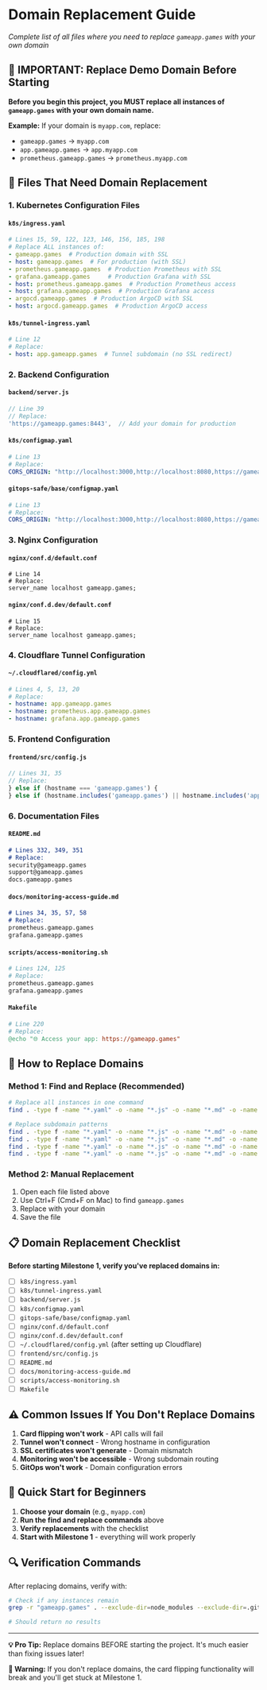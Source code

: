 # Domain Replacement Guide

*Complete list of all files where you need to replace `gameapp.games` with your own domain*

## 🚨 **IMPORTANT: Replace Demo Domain Before Starting**

**Before you begin this project, you MUST replace all instances of `gameapp.games` with your own domain name.**

**Example:** If your domain is `myapp.com`, replace:
- `gameapp.games` → `myapp.com`
- `app.gameapp.games` → `app.myapp.com`
- `prometheus.gameapp.games` → `prometheus.myapp.com`

## 📁 **Files That Need Domain Replacement**

### **1. Kubernetes Configuration Files**

#### **`k8s/ingress.yaml`**
```yaml
# Lines 15, 59, 122, 123, 146, 156, 185, 198
# Replace ALL instances of:
- gameapp.games  # Production domain with SSL
- host: gameapp.games  # For production (with SSL)
- prometheus.gameapp.games  # Production Prometheus with SSL
- grafana.gameapp.games     # Production Grafana with SSL
- host: prometheus.gameapp.games  # Production Prometheus access
- host: grafana.gameapp.games  # Production Grafana access
- argocd.gameapp.games  # Production ArgoCD with SSL
- host: argocd.gameapp.games  # Production ArgoCD access
```

#### **`k8s/tunnel-ingress.yaml`**
```yaml
# Line 12
# Replace:
- host: app.gameapp.games  # Tunnel subdomain (no SSL redirect)
```

### **2. Backend Configuration**

#### **`backend/server.js`**
```javascript
// Line 39
// Replace:
'https://gameapp.games:8443',  // Add your domain for production
```

#### **`k8s/configmap.yaml`**
```yaml
# Line 13
# Replace:
CORS_ORIGIN: "http://localhost:3000,http://localhost:8080,https://gameapp.games"
```

#### **`gitops-safe/base/configmap.yaml`**
```yaml
# Line 13
# Replace:
CORS_ORIGIN: "http://localhost:3000,http://localhost:8080,https://gameapp.games"
```

### **3. Nginx Configuration**

#### **`nginx/conf.d/default.conf`**
```nginx
# Line 14
# Replace:
server_name localhost gameapp.games;
```

#### **`nginx/conf.d.dev/default.conf`**
```nginx
# Line 15
# Replace:
server_name localhost gameapp.games;
```

### **4. Cloudflare Tunnel Configuration**

#### **`~/.cloudflared/config.yml`**
```yaml
# Lines 4, 5, 13, 20
# Replace:
- hostname: app.gameapp.games
- hostname: prometheus.app.gameapp.games
- hostname: grafana.app.gameapp.games
```

### **5. Frontend Configuration**

#### **`frontend/src/config.js`**
```javascript
// Lines 31, 35
// Replace:
} else if (hostname === 'gameapp.games') {
} else if (hostname.includes('gameapp.games') || hostname.includes('app.gameapp.games')) {
```

### **6. Documentation Files**

#### **`README.md`**
```markdown
# Lines 332, 349, 351
# Replace:
security@gameapp.games
support@gameapp.games
docs.gameapp.games
```

#### **`docs/monitoring-access-guide.md`**
```markdown
# Lines 34, 35, 57, 58
# Replace:
prometheus.gameapp.games
grafana.gameapp.games
```

#### **`scripts/access-monitoring.sh`**
```bash
# Lines 124, 125
# Replace:
prometheus.gameapp.games
grafana.gameapp.games
```

#### **`Makefile`**
```makefile
# Line 220
# Replace:
@echo "🌐 Access your app: https://gameapp.games"
```

## 🔧 **How to Replace Domains**

### **Method 1: Find and Replace (Recommended)**
```bash
# Replace all instances in one command
find . -type f -name "*.yaml" -o -name "*.js" -o -name "*.md" -o -name "*.conf" -o -name "*.yml" | xargs sed -i '' 's/gameapp\.games/YOUR_DOMAIN/g'

# Replace subdomain patterns
find . -type f -name "*.yaml" -o -name "*.js" -o -name "*.md" -o -name "*.conf" -o -name "*.yml" | xargs sed -i '' 's/app\.gameapp\.games/app.YOUR_DOMAIN/g'
find . -type f -name "*.yaml" -o -name "*.js" -o -name "*.md" -o -name "*.conf" -o -name "*.yml" | xargs sed -i '' 's/prometheus\.gameapp\.games/prometheus.YOUR_DOMAIN/g'
find . -type f -name "*.yaml" -o -name "*.js" -o -name "*.md" -o -name "*.conf" -o -name "*.yml" | xargs sed -i '' 's/grafana\.gameapp\.games/grafana.YOUR_DOMAIN/g'
find . -type f -name "*.yaml" -o -name "*.js" -o -name "*.md" -o -name "*.conf" -o -name "*.yml" | xargs sed -i '' 's/argocd\.gameapp\.games/argocd.YOUR_DOMAIN/g'
```

### **Method 2: Manual Replacement**
1. Open each file listed above
2. Use Ctrl+F (Cmd+F on Mac) to find `gameapp.games`
3. Replace with your domain
4. Save the file

## 📋 **Domain Replacement Checklist**

**Before starting Milestone 1, verify you've replaced domains in:**

- [ ] `k8s/ingress.yaml`
- [ ] `k8s/tunnel-ingress.yaml`
- [ ] `backend/server.js`
- [ ] `k8s/configmap.yaml`
- [ ] `gitops-safe/base/configmap.yaml`
- [ ] `nginx/conf.d/default.conf`
- [ ] `nginx/conf.d.dev/default.conf`
- [ ] `~/.cloudflared/config.yml` (after setting up Cloudflare)
- [ ] `frontend/src/config.js`
- [ ] `README.md`
- [ ] `docs/monitoring-access-guide.md`
- [ ] `scripts/access-monitoring.sh`
- [ ] `Makefile`

## ⚠️ **Common Issues If You Don't Replace Domains**

1. **Card flipping won't work** - API calls will fail
2. **Tunnel won't connect** - Wrong hostname in configuration
3. **SSL certificates won't generate** - Domain mismatch
4. **Monitoring won't be accessible** - Wrong subdomain routing
5. **GitOps won't work** - Domain configuration errors

## 🎯 **Quick Start for Beginners**

1. **Choose your domain** (e.g., `myapp.com`)
2. **Run the find and replace commands** above
3. **Verify replacements** with the checklist
4. **Start with Milestone 1** - everything will work properly

## 🔍 **Verification Commands**

After replacing domains, verify with:
```bash
# Check if any instances remain
grep -r "gameapp.games" . --exclude-dir=node_modules --exclude-dir=.git

# Should return no results
```

---

**💡 Pro Tip:** Replace domains BEFORE starting the project. It's much easier than fixing issues later!

**🚨 Warning:** If you don't replace domains, the card flipping functionality will break and you'll get stuck at Milestone 1.
